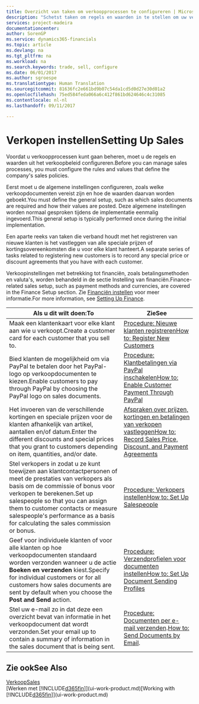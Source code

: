 ```yaml
---
title: Overzicht van taken om verkoopprocessen te configureren | Microsoft Docs
description: "Schetst taken om regels en waarden in te stellen om uw verkoopbeleid en -processen te definiëren."
services: project-madeira
documentationcenter: 
author: SorenGP
ms.service: dynamics365-financials
ms.topic: article
ms.devlang: na
ms.tgt_pltfrm: na
ms.workload: na
ms.search.keywords: trade, sell, configure
ms.date: 06/01/2017
ms.author: sgroespe
ms.translationtype: Human Translation
ms.sourcegitcommit: 81636fc2e661bd9b07c54da1cd5d0d27e30d01a2
ms.openlocfilehash: 75ed584feda066a6c412f861bd624646c4c31085
ms.contentlocale: nl-nl
ms.lasthandoff: 09/11/2017

---
```

# <a name="setting-up-sales"></a><span data-ttu-id="5d76a-103">Verkopen instellen</span><span class="sxs-lookup"><span data-stu-id="5d76a-103">Setting Up Sales</span></span>
<span data-ttu-id="5d76a-104">Voordat u verkoopprocessen kunt gaan beheren, moet u de regels en waarden uit het verkoopbeleid configureren.</span><span class="sxs-lookup"><span data-stu-id="5d76a-104">Before you can manage sales processes, you must configure the rules and values that define the company's sales policies.</span></span>

<span data-ttu-id="5d76a-105">Eerst moet u de algemene instellingen configureren, zoals welke verkoopdocumenten vereist zijn en hoe de waarden daarvan worden geboekt.</span><span class="sxs-lookup"><span data-stu-id="5d76a-105">You must define the general setup, such as which sales documents are required and how their values are posted.</span></span> <span data-ttu-id="5d76a-106">Deze algemene instellingen worden normaal gesproken tijdens de implementatie eenmalig ingevoerd.</span><span class="sxs-lookup"><span data-stu-id="5d76a-106">This general setup is typically performed once during the initial implementation.</span></span>

<span data-ttu-id="5d76a-107">Een aparte reeks van taken die verband houdt met het registreren van nieuwe klanten is het vastleggen van alle speciale prijzen of kortingsovereenkomsten die u voor elke klant hanteert.</span><span class="sxs-lookup"><span data-stu-id="5d76a-107">A separate series of tasks related to registering new customers is to record any special price or discount agreements that you have with each customer.</span></span>

<span data-ttu-id="5d76a-108">Verkoopinstellingen met betrekking tot financiën, zoals betalingsmethoden en valuta's, worden behandeld in de sectie Instelling van financiën.</span><span class="sxs-lookup"><span data-stu-id="5d76a-108">Finance-related sales setup, such as payment methods and currencies, are covered in the Finance Setup section.</span></span> <span data-ttu-id="5d76a-109">Zie [Financiën instellen](finance-setup-finance.md) voor meer informatie.</span><span class="sxs-lookup"><span data-stu-id="5d76a-109">For more information, see [Setting Up Finance](finance-setup-finance.md).</span></span>

| <span data-ttu-id="5d76a-110">Als u dit wilt doen:</span><span class="sxs-lookup"><span data-stu-id="5d76a-110">To</span></span> | <span data-ttu-id="5d76a-111">Zie</span><span class="sxs-lookup"><span data-stu-id="5d76a-111">See</span></span> |
| --- | --- |
| <span data-ttu-id="5d76a-112">Maak een klantenkaart voor elke klant aan wie u verkoopt.</span><span class="sxs-lookup"><span data-stu-id="5d76a-112">Create a customer card for each customer that you sell to.</span></span> |[<span data-ttu-id="5d76a-113">Procedure: Nieuwe klanten registreren</span><span class="sxs-lookup"><span data-stu-id="5d76a-113">How to: Register New Customers</span></span>](sales-how-register-new-customers.md) |
| <span data-ttu-id="5d76a-114">Bied klanten de mogelijkheid om via PayPal te betalen door het PayPal-logo op verkoopdocumenten te kiezen.</span><span class="sxs-lookup"><span data-stu-id="5d76a-114">Enable customers to pay through PayPal by choosing the PayPal logo on sales documents.</span></span> |[<span data-ttu-id="5d76a-115">Procedure: Klantbetalingen via PayPal inschakelen</span><span class="sxs-lookup"><span data-stu-id="5d76a-115">How to: Enable Customer Payment Through PayPal</span></span>](sales-how-enable-payment-service-extensions.md) |
| <span data-ttu-id="5d76a-116">Het invoeren van de verschillende kortingen en speciale prijzen voor de klanten afhankelijk van artikel, aantallen en/of datum.</span><span class="sxs-lookup"><span data-stu-id="5d76a-116">Enter the different discounts and special prices that you grant to customers depending on item, quantities, and/or date.</span></span> |[<span data-ttu-id="5d76a-117">Afspraken over prijzen, kortingen en betalingen van verkopen vastleggen</span><span class="sxs-lookup"><span data-stu-id="5d76a-117">How to: Record Sales Price, Discount, and Payment Agreements</span></span>](sales-how-record-sales-price-discount-payment-agreements.md) |
| <span data-ttu-id="5d76a-118">Stel verkopers in zodat u ze kunt toewijzen aan klantcontactpersonen of meet de prestaties van verkopers als basis om de commissie of bonus voor verkopen te berekenen.</span><span class="sxs-lookup"><span data-stu-id="5d76a-118">Set up salespeople so that you can assign them to customer contacts or measure salespeople's performance as a basis for calculating the sales commission or bonus.</span></span> |[<span data-ttu-id="5d76a-119">Procedure: Verkopers instellen</span><span class="sxs-lookup"><span data-stu-id="5d76a-119">How to: Set Up Salespeople</span></span>](sales-how-setup-salespeople.md) |
| <span data-ttu-id="5d76a-120">Geef voor individuele klanten of voor alle klanten op hoe verkoopdocumenten standaard worden verzonden wanneer u de actie **Boeken en verzenden** kiest.</span><span class="sxs-lookup"><span data-stu-id="5d76a-120">Specify for individual customers or for all customers how sales documents are sent by default when you choose the **Post and Send** action.</span></span> |[<span data-ttu-id="5d76a-121">Procedure: Verzendprofielen voor documenten instellen</span><span class="sxs-lookup"><span data-stu-id="5d76a-121">How to: Set Up Document Sending Profiles</span></span>](sales-how-setup-document-send-profiles.md) |
| <span data-ttu-id="5d76a-122">Stel uw e-mail zo in dat deze een overzicht bevat van informatie in het verkoopdocument dat wordt verzonden.</span><span class="sxs-lookup"><span data-stu-id="5d76a-122">Set your email up to contain a summary of information in the sales document that is being sent.</span></span> |<span data-ttu-id="5d76a-123">[Procedure: Documenten per e-mail verzenden](ui-how-send-documents-email.md).</span><span class="sxs-lookup"><span data-stu-id="5d76a-123">[How to: Send Documents by Email](ui-how-send-documents-email.md).</span></span> |

## <a name="see-also"></a><span data-ttu-id="5d76a-124">Zie ook</span><span class="sxs-lookup"><span data-stu-id="5d76a-124">See Also</span></span>
[<span data-ttu-id="5d76a-125">Verkoop</span><span class="sxs-lookup"><span data-stu-id="5d76a-125">Sales</span></span>](sales-manage-sales.md)  
<span data-ttu-id="5d76a-126">[Werken met [!INCLUDE[d365fin](includes/d365fin_md.md)]](ui-work-product.md)</span><span class="sxs-lookup"><span data-stu-id="5d76a-126">[Working with [!INCLUDE[d365fin](includes/d365fin_md.md)]](ui-work-product.md)</span></span>

